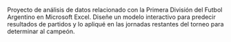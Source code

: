 Proyecto de análisis de datos relacionado con la Primera División del Futbol Argentino en Microsoft Excel. Diseñe un modelo interactivo para predecir resultados de partidos y lo apliqué en las jornadas restantes del torneo para determinar al campeón.
